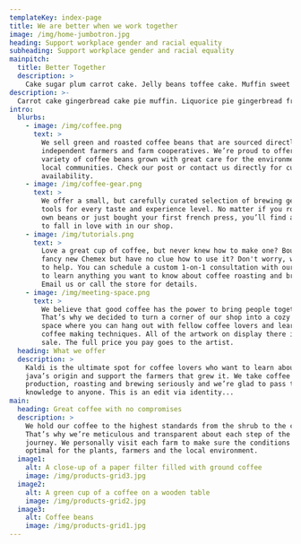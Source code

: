 ```yaml
---
templateKey: index-page
title: We are better when we work together
image: /img/home-jumbotron.jpg
heading: Support workplace gender and racial equality
subheading: Support workplace gender and racial equality
mainpitch:
  title: Better Together
  description: >
    Cake sugar plum carrot cake. Jelly beans toffee cake. Muffin sweet roll biscuit soufflé gingerbread marzipan ice cream. Cheesecake fruitcake icing chocolate cake jelly beans bonbon cotton candy. Tootsie roll jujubes toffee pudding topping macaroon gingerbread. Gummies candy canes powder sugar plum gingerbread lollipop pudding marzipan bear claw. Gummi bears ice cream bear claw biscuit sweet roll gummies jelly-o donut. Carrot cake sesame snaps bonbon sugar plum cookie cupcake halvah candy canes. Tart ice cream jelly beans sweet gummies chocolate cake muffin. Sweet chupa chups carrot cake muffin sugar plum chocolate bar sweet roll caramels danish
description: >-
  Carrot cake gingerbread cake pie muffin. Liquorice pie gingerbread fruitcake caramels sweet donut. Gingerbread cupcake topping candy canes gummi bears powder sugar plum gummies candy canes. Icing powder tart caramels. Apple pie gingerbread jelly-o liquorice cake jujubes fruitcake macaroon. Marzipan chocolate cake cheesecake cake brownie cake chupa chups.
intro:
  blurbs:
    - image: /img/coffee.png
      text: >
        We sell green and roasted coffee beans that are sourced directly from
        independent farmers and farm cooperatives. We’re proud to offer a
        variety of coffee beans grown with great care for the environment and
        local communities. Check our post or contact us directly for current
        availability.
    - image: /img/coffee-gear.png
      text: >
        We offer a small, but carefully curated selection of brewing gear and
        tools for every taste and experience level. No matter if you roast your
        own beans or just bought your first french press, you’ll find a gadget
        to fall in love with in our shop.
    - image: /img/tutorials.png
      text: >
        Love a great cup of coffee, but never knew how to make one? Bought a
        fancy new Chemex but have no clue how to use it? Don't worry, we’re here
        to help. You can schedule a custom 1-on-1 consultation with our baristas
        to learn anything you want to know about coffee roasting and brewing.
        Email us or call the store for details.
    - image: /img/meeting-space.png
      text: >
        We believe that good coffee has the power to bring people together.
        That’s why we decided to turn a corner of our shop into a cozy meeting
        space where you can hang out with fellow coffee lovers and learn about
        coffee making techniques. All of the artwork on display there is for
        sale. The full price you pay goes to the artist.
  heading: What we offer
  description: >
    Kaldi is the ultimate spot for coffee lovers who want to learn about their
    java’s origin and support the farmers that grew it. We take coffee
    production, roasting and brewing seriously and we’re glad to pass that
    knowledge to anyone. This is an edit via identity...
main:
  heading: Great coffee with no compromises
  description: >
    We hold our coffee to the highest standards from the shrub to the cup.
    That’s why we’re meticulous and transparent about each step of the coffee’s
    journey. We personally visit each farm to make sure the conditions are
    optimal for the plants, farmers and the local environment.
  image1:
    alt: A close-up of a paper filter filled with ground coffee
    image: /img/products-grid3.jpg
  image2:
    alt: A green cup of a coffee on a wooden table
    image: /img/products-grid2.jpg
  image3:
    alt: Coffee beans
    image: /img/products-grid1.jpg
---
```

